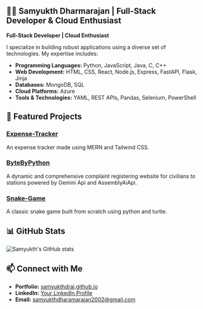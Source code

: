 ## 👨‍💻 Samyukth Dharmarajan | Full-Stack Developer & Cloud Enthusiast


**Full-Stack Developer | Cloud Enthusiast**

I specialize in building robust applications using a diverse set of technologies. My expertise includes:

- **Programming Languages:** Python, JavaScript, Java, C, C++
- **Web Development:** HTML, CSS, React, Node.js, Express, FastAPI, Flask, Jinja
- **Databases:** MongoDB, SQL
- **Cloud Platforms:** Azure
- **Tools & Technologies:** YAML, REST APIs, Pandas, Selenium, PowerShell

## 🚀 Featured Projects

### [Expense-Tracker](https://github.com/samyukthdraj/Expense-Tracker)
An expense tracker made using MERN and Tailwind CSS. 

### [ByteByPython](https://github.com/samyukthdraj/ByteByPython)
A dynamic and comprehensive complaint registering website for civilians to stations powered by Gemini Api and AssemblyAiApi.

### [Snake-Game](https://github.com/samyukthdraj/Snake-Game)
A classic snake game built from scratch using python and turtle.

## 📊 GitHub Stats

![Samyukth's GitHub stats](https://github-readme-stats.vercel.app/api?username=samyukthdraj&show_icons=true&theme=default)

## 📫 Connect with Me

- **Portfolio:** [samyukthdraj.github.io](https://samyukthdraj.github.io)
- **LinkedIn:** [Your LinkedIn Profile](https://www.linkedin.com/in/your-profile)
- **Email:** [samyukthdharamarajan2002@gmail.com](mailto:samyukthdharamarajan2002@gmail.com)
